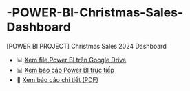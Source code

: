 # -POWER-BI-Christmas-Sales-Dashboard
[POWER BI PROJECT] Christmas Sales 2024 Dashboard
- 📊 [Xem file Power BI trên Google Drive](https://drive.google.com/drive/folders/1HDMmokSCJT-NWLG-UvZbfpm_OjgsMJ5Z?usp=sharing)  
- 📊 [Xem báo cáo Power BI trực tiếp](https://app.powerbi.com/view?r=eyJrIjoiY2JkMjMyNjQtYzYyMS00ZTk2LWE1YjktMGFmOTYzOWYyYTk3IiwidCI6ImNiNDg0NDZlLTkwZTYtNGJmMS04MjViLTQwZTQ4ZmNjOWZmNiJ9)  
- 📄 [Xem báo cáo chi tiết (PDF)](https://github.com/ngthuylinh3003/-POWER-BI-Christmas-Sales-Dashboard/blob/7bf230cd7398e2a1013b6ad6e97bb12089cf77f5/CHRISTMAS%20SALES%20ANALYSIS-%C4%91%C3%A3%20g%E1%BB%99p.pdf)  

